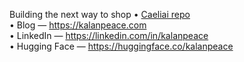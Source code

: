 Building the next way to shop
• <a href="./caeliai">Caeliai repo</a>  
• Blog — https://kalanpeace.com  
• LinkedIn — https://linkedin.com/in/kalanpeace  
• Hugging Face — https://huggingface.co/kalanpeace
